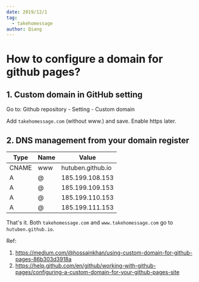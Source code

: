 ```yaml
---
date: 2019/12/1
tag:
  - takehomessage
author: Qiang
---
```


# How to configure a domain for github pages?

## 1. Custom domain in GitHub setting
Go to: Github repository - Setting - Custom domain

Add `takehomessage.com` (without www.) and save. Enable https later.

## 2. DNS management from your domain register

| Type  | Name | Value             |
|-------|------|-------------------|
| CNAME | www  | hutuben.github.io |
| A     | @    | 185.199.108.153   |
| A     | @    | 185.199.109.153   |
| A     | @    | 185.199.110.153   |
| A     | @    | 185.199.111.153   |

That's it. Both `takehomessage.com` and `www.takehomessage.com` go to `hutuben.github.io`.

Ref:

1. <https://medium.com/@hossainkhan/using-custom-domain-for-github-pages-86b303d3918a>
2. <https://help.github.com/en/github/working-with-github-pages/configuring-a-custom-domain-for-your-github-pages-site>
